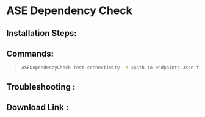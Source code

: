 # ASE Dependency Check
<Place Holder>

## Installation Steps:
<Place Holder>

## Commands:
> ```bash
> ASEDependencyCheck test-connectivity -e <path to endpoints Json file>
> ```

## Troubleshooting :
<Place Holder>

## Download Link :
<Place Holder>
    
  
    

